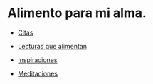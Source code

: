 # Alimento para mi alma.

* [Citas](./Citas.md)

* [Lecturas que alimentan](./Lecturas.md)

* [Inspiraciones](./Inspiraciones.md)

* [Meditaciones](./Meditaciones.md)
